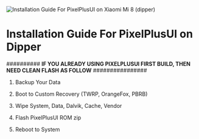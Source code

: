 ![Installation Guide For PixelPlusUI on Xiaomi Mi 8 (dipper)](https://i.imgur.com/pmZkslu.png "Installation")

# Installation Guide For PixelPlusUI on Dipper

########## **IF YOU ALREADY USING PIXELPLUSUI FIRST BUILD, THEN NEED CLEAN FLASH AS FOLLOW** ################

1. Backup Your Data

2. Boot to Custom Recovery (TWRP, OrangeFox, PBRB)

3. Wipe System, Data, Dalvik, Cache, Vendor

4. Flash PixelPlusUI ROM zip

5. Reboot to System
